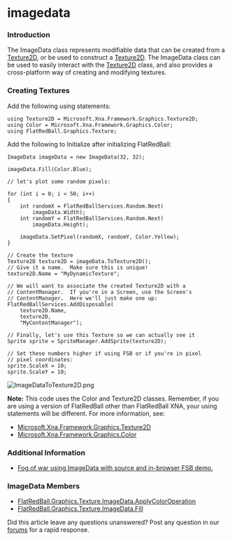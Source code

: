 # imagedata

### Introduction

The ImageData class represents modifiable data that can be created from a [Texture2D](../../../../../../frb/docs/index.php), or be used to construct a [Texture2D](../../../../../../frb/docs/index.php). The ImageData class can be used to easily interact with the [Texture2D](../../../../../../frb/docs/index.php) class, and also provides a cross-platform way of creating and modifying textures.

### Creating Textures

Add the following using statements:

```
using Texture2D = Microsoft.Xna.Framework.Graphics.Texture2D;
using Color = Microsoft.Xna.Framework.Graphics.Color;
using FlatRedBall.Graphics.Texture;
```

Add the following to Initialize after initializing FlatRedBall:

```
ImageData imageData = new ImageData(32, 32);

imageData.Fill(Color.Blue);

// let's plot some random pixels:

for (int i = 0; i < 50; i++)
{
    int randomX = FlatRedBallServices.Random.Next(
        imageData.Width);
    int randomY = FlatRedBallServices.Random.Next(
        imageData.Height);

    imageData.SetPixel(randomX, randomY, Color.Yellow);
}

// Create the texture
Texture2D texture2D = imageData.ToTexture2D();
// Give it a name.  Make sure this is unique!
texture2D.Name = "MyDynamicTexture";

// We will want to associate the created Texture2D with a
// ContentManager.  If you're in a Screen, use the Screen's
// ContentManager.  Here we'll just make one up:
FlatRedBallServices.AddDisposable(
    texture2D.Name,
    texture2D,
    "MyContentManager");

// Finally, let's use this Texture so we can actually see it
Sprite sprite = SpriteManager.AddSprite(texture2D);

// Set these numbers higher if using FSB or if you're in pixel
// pixel coordinates:
sprite.ScaleX = 10;
sprite.ScaleY = 10;
```

![ImageDataToTexture2D.png](../../../../../../media/migrated_media-ImageDataToTexture2D.png)

**Note:** This code uses the Color and Texture2D classes. Remember, if you are using a version of FlatRedBall other than FlatRedBall XNA, your using statements will be different. For more information, see:

* [Microsoft.Xna.Framework.Graphics.Texture2D](../../../../../../frb/docs/index.php)
* [Microsoft.Xna.Framework.Graphics.Color](../../../../../../frb/docs/index.php)

### Additional Information

* [Fog of war using ImageData with source and in-browser FSB demo.](../../../../../../frb/docs/index.php)

### ImageData Members

* [FlatRedBall.Graphics.Texture.ImageData.ApplyColorOperation](../../../../../../frb/docs/index.php)
* [FlatRedBall.Graphics.Texture.ImageData.Fill](../../../../../../frb/docs/index.php)

Did this article leave any questions unanswered? Post any question in our [forums](../../../../../../frb/forum.md) for a rapid response.
